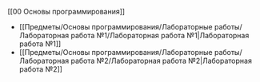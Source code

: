 [[00 Основы программирования]]

- [[Предметы/Основы программирования/Лабораторные работы/Лабораторная работа №1/Лабораторная работа №1|Лабораторная работа №1]]
- [[Предметы/Основы программирования/Лабораторные работы/Лабораторная работа №2/Лабораторная работа №2|Лабораторная работа №2]]